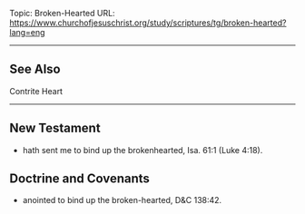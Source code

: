 Topic: Broken-Hearted
URL: https://www.churchofjesuschrist.org/study/scriptures/tg/broken-hearted?lang=eng

---

## See Also

Contrite Heart

---

## New Testament

- hath sent me to bind up the brokenhearted, Isa. 61:1 (Luke 4:18).

## Doctrine and Covenants

- anointed to bind up the broken-hearted, D&C 138:42.

